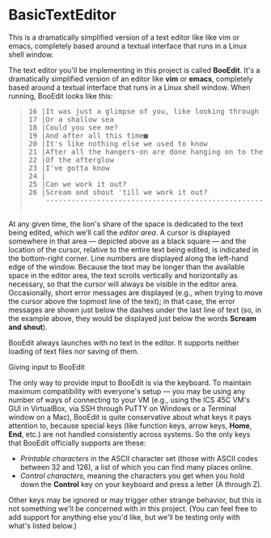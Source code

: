 # BasicTextEditor
This is a dramatically simplified version of a text editor like like vim or emacs, completely based around a textual interface that runs in a Linux shell window.
</br>
<p>The text editor you'll be implementing in this project is called <b>BooEdit</b>.  It's a dramatically simplified version of an editor like <b>vim</b> or <b>emacs</b>, completely based around a textual interface that runs in a Linux shell window.  When running, BooEdit looks like this:</p>

<blockquote><pre>
16 |It was just a glimpse of you, like looking through a window
17 |Or a shallow sea
18 |Could you see me?
19 |And after all this time&#x25a0;
20 |It's like nothing else we used to know
21 |After all the hangers-on are done hanging on to the dead lights
22 |Of the afterglow
23 |I've gotta know
24 |
25 |Can we work it out?
26 |Scream and shout 'till we work it out?
    ----------------------------------------------------------------------
                                                              Ln 19 Col 24
</pre></blockquote>

<p>At any given time, the lion's share of the space is dedicated to the text being edited, which we'll call the <i>editor area</i>.  A cursor is displayed somewhere in that area &mdash; depicted above as a black square &mdash; and the location of the cursor, relative to the entire text being edited, is indicated in the bottom-right corner.  Line numbers are displayed along the left-hand edge of the window.  Because the text may be longer than the available space in the editor area, the text scrolls vertically and horizontally as necessary, so that the cursor will always be visible in the editor area.  Occasionally, short error messages are displayed (e.g., when trying to move the cursor above the topmost line of the text); in that case, the error messages are shown just below the dashes under the last line of text (so, in the example above, they would be displayed just below the words <b>Scream and shout</b>).</p>

<p>BooEdit always launches with no text in the editor.  It supports neither loading of text files nor saving of them.</p>

<p class="subtitle">Giving input to BooEdit</p>

<p>The only way to provide input to BooEdit is via the keyboard.  To maintain maximum compatibility with everyone's setup &mdash; you may be using any number of ways of connecting to your VM (e.g., using the ICS 45C VM's GUI in VirtualBox, via SSH through PuTTY on Windows or a Terminal window on a Mac), BooEdit is quite conservative about what keys it pays attention to, because special keys (like function keys, arrow keys, <b>Home</b>, <b>End</b>, etc.) are not handled consistently across systems.  So the only keys that BooEdit officially supports are these:</p>

<ul>
  <li><i>Printable characters</i> in the ASCII character set (those with ASCII codes between 32 and 126), a list of which you can find many places online.</li>
  <li><i>Control characters</i>, meaning the characters you get when you hold down the <b>Control</b> key on your keyboard and press a letter (A through Z).</li>
</ul>

<p>Other keys may be ignored or may trigger other strange behavior, but this is not something we'll be concerned with in this project.  (You can feel free to add support for anything else you'd like, but we'll be testing only with what's listed below.)</p>
